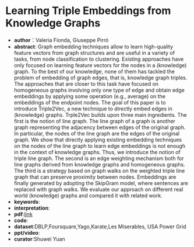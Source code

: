# Learning Triple Embeddings from Knowledge Graphs

* **author**：Valeria Fionda, Giuseppe Pirró
* **abstract**: Graph embedding techniques allow to learn high-quality feature vectors from graph structures and are useful in a variety of tasks, from node classification to clustering. Existing approaches have only focused on learning feature vectors for the nodes in a (knowledge) graph. To the best of our knowledge, none of them has tackled the problem of embedding of graph edges, that is, knowledge graph triples. The approaches that are closer to this task have focused on homogeneous graphs involving only one type of edge and obtain edge embeddings by applying some operation (e.g., average) on the embeddings of the endpoint nodes. The goal of this paper is to introduce Triple2Vec, a new technique to directly embed edges in (knowledge) graphs. Trple2Vec builds upon three main ingredients. The first is the notion of line graph. The line graph of a graph is another graph representing the adjacency between edges of the original graph. In particular, the nodes of the line graph are the edges of the original graph. We show that directly applying existing embedding techniques on the nodes of the line graph to learn edge embeddings is not enough in the context of knowledge graphs. Thus, we introduce the notion of triple line graph. The second is an edge weighting mechanism both for line graphs derived from knowledge graphs and homogeneous graphs. The third is a strategy based on graph walks on the weighted triple line graph that can preserve proximity between nodes. Embeddings are finally generated by adopting the SkipGram model, where sentences are replaced with graph walks. We evaluate our approach on different real world (knowledge) graphs and compared it with related work.
* **keywords**: 
* **interpretation**:
* **pdf**:[link](https://arxiv.org/pdf/1905.11691)
* **code**:
* **dataset**:DBLP,Foursquare,Yago,Karate,Les Miserables, USA Power Grid
* **ppt/video**:
* **curator**:Shuwei Yuan